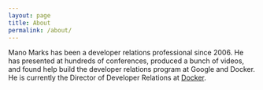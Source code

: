 ```yaml
---
layout: page
title: About
permalink: /about/
---
```


Mano Marks has been a developer relations professional since 2006. He has presented at hundreds of conferences, produced a bunch of videos, and found help build the developer relations program at Google and Docker. He is currently the Director of Developer Relations at [Docker](http://docker.com "Docker").
